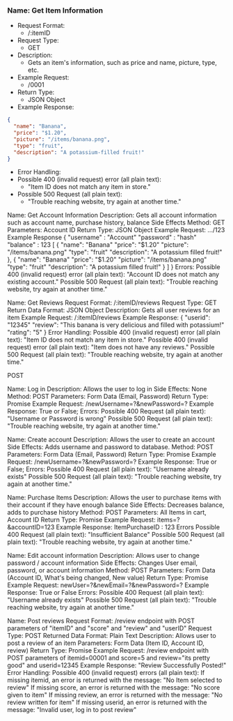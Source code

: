 ### Name: Get Item Information
* Request Format:
  * /:itemID
* Request Type: 
  * GET
* Description: 
  * Gets an item's information, such as price and name, picture, type, etc.
* Example Request:
  * /0001
* Return Type: 
  * JSON Object
* Example Response:
```json
{
  "name": "Banana",
  "price": "$1.20",
  "picture": "/items/banana.png",
  "type": "fruit",
  "description": "A potassium-filled fruit!"
}
```
* Error Handling:
* Possible 400 (invalid request) error (all plain text):
  * "Item ID does not match any item in store."
* Possible 500 Request (all plain text):
  * "Trouble reaching website, try again at another time."

Name: Get Account Information
Description: Gets all account information such as account name, purchase history, balance
Side Effects
Method: GET
Parameters: Account ID
Return Type: JSON Object
Example Request: .../123 
Example Response
{
  "username" : "Account"
  "password" : "hash"
  "balance" : 123
  [
    {
      "name": "Banana"
      "price": "$1.20"
      "picture": "/items/banana.png"
      "type": "fruit"
      "description": "A potassium filled fruit!"
    },
    {
      "name": "Banana"
      "price": "$1.20"
      "picture": "/items/banana.png"
      "type": "fruit"
      "description": "A potassium filled fruit!"
    }
  ]
}
Errors: 
  Possible 400 (invalid request) error (all plain text):
    "Account ID does not match any existing account."
  Possible 500 Request (all plain text):
    "Trouble reaching website, try again at another time."

Name: Get Reviews
Request Format: /:itemID/reviews
Request Type: GET
Return Data Format: JSON Object
Description: Gets all user reviews for an item
Example Request: /:itemID/reviews
Example Response:
{
  "userid": "12345"
  "review": "This banana is very delicious and filled with potassium!"
  "rating": "5"
}
Error Handling:
Possible 400 (invalid request) error (all plain text):
  "Item ID does not match any item in store."
Possible 400 (invalid request) error (all plain text):
  "Item does not have any reviews."
Possible 500 Request (all plain text):
  "Trouble reaching website, try again at another time."


POST

Name: Log in 
Description: Allows the user to log in 
Side Effects: None
Method: POST
Parameters: Form Data (Email, Password)
Return Type: Promise
Example Request: /newUsername=?&newPassword=?
Example Response: True or False;
Errors:
Possible 400 Request (all plain text):
  "Username or Password is wrong"
Possible 500 Request (all plain text):
  "Trouble reaching website, try again at another time."

Name: Create account
Description: Allows the user to create an account
Side Effects: Adds username and password to database.
Method: POST
Parameters: Form Data (Email, Password)
Return Type: Promise
Example Request: /newUsername=?&newPassword=?
Example Response: True or False;
Errors:
Possible 400 Request (all plain text):
  "Username already exists"
Possible 500 Request (all plain text):
  "Trouble reaching website, try again at another time."



Name: Purchase Items
Description: Allows the user to purchase items with their account if they have enough balance
Side Effects: Decreases balance, adds to purchase history
Method: POST
Parameters: All Items in cart, Account ID
Return Type: Promise
Example Request: items=?&accountID=123
Example Response: ItemPurchaseID : 123
Errors
Possible 400 Request (all plain text):
  "Insufficient Balance"
Possible 500 Request (all plain text):
  "Trouble reaching website, try again at another time."


Name: Edit account information
Description: Allows user to change password / account information
Side Effects: Changes User email, password, or account information
Method: POST
Parameters: Form Data (Account ID, What's being changed, New value)
Return Type: Promise
Example Request: newUser=?&newEmail=?&newPassword=?
Example Response: True or False
Errors:
Possible 400 Request (all plain text):
  "Username already exists"
Possible 500 Request (all plain text):
  "Trouble reaching website, try again at another time."


Name: Post reviews
Request Format: /review endpoint with POST parameters of "itemID" and "score" and "review" and "userID"
Request Type: POST
Returned Data Format: Plain Text
Description: Allows user to post a review of an item
Parameters: Form Data (Item ID, Account ID, review)
Return Type: Promise
Example Request: /review endpoint with POST parameters of itemid=00001 and score=5 and review="its pretty good" and userid=12345
Example Response: "Review Successfully Posted!"
Error Handling:
Possible 400 (invalid request) errors (all plain text):
  If missing itemid, an error is returned with the message: "No Item selected to review"
  If missing score, an error is returned with the message: "No score given to item"
  If missing review, an error is returned with the message: "No review written for item"
  If missing userid, an error is returned with the message: "Invalid user, log in to post review"

